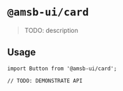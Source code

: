 # `@amsb-ui/card`

> TODO: description

## Usage

```
import Button from '@amsb-ui/card';

// TODO: DEMONSTRATE API
```
